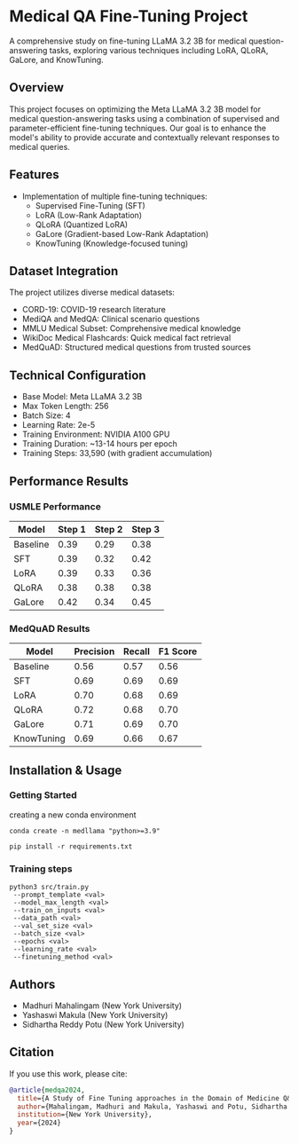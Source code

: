 # Medical QA Fine-Tuning Project

A comprehensive study on fine-tuning LLaMA 3.2 3B for medical question-answering tasks, exploring various techniques including LoRA, QLoRA, GaLore, and KnowTuning.

## Overview

This project focuses on optimizing the Meta LLaMA 3.2 3B model for medical question-answering tasks using a combination of supervised and parameter-efficient fine-tuning techniques. Our goal is to enhance the model's ability to provide accurate and contextually relevant responses to medical queries.

## Features

- Implementation of multiple fine-tuning techniques:
  - Supervised Fine-Tuning (SFT)
  - LoRA (Low-Rank Adaptation)
  - QLoRA (Quantized LoRA)
  - GaLore (Gradient-based Low-Rank Adaptation)
  - KnowTuning (Knowledge-focused tuning)

## Dataset Integration

The project utilizes diverse medical datasets:
- CORD-19: COVID-19 research literature
- MediQA and MedQA: Clinical scenario questions
- MMLU Medical Subset: Comprehensive medical knowledge
- WikiDoc Medical Flashcards: Quick medical fact retrieval
- MedQuAD: Structured medical questions from trusted sources

## Technical Configuration

- Base Model: Meta LLaMA 3.2 3B
- Max Token Length: 256
- Batch Size: 4
- Learning Rate: 2e-5
- Training Environment: NVIDIA A100 GPU
- Training Duration: ~13-14 hours per epoch
- Training Steps: 33,590 (with gradient accumulation)

## Performance Results

### USMLE Performance
| Model    | Step 1 | Step 2 | Step 3 |
|----------|--------|--------|--------|
| Baseline | 0.39   | 0.29   | 0.38   |
| SFT      | 0.39   | 0.32   | 0.42   |
| LoRA     | 0.39   | 0.33   | 0.36   |
| QLoRA    | 0.38   | 0.38   | 0.38   |
| GaLore   | 0.42   | 0.34   | 0.45   |

### MedQuAD Results
| Model      | Precision | Recall | F1 Score |
|------------|-----------|--------|-----------|
| Baseline   | 0.56      | 0.57   | 0.56      |
| SFT        | 0.69      | 0.69   | 0.69      |
| LoRA       | 0.70      | 0.68   | 0.69      |
| QLoRA      | 0.72      | 0.68   | 0.70      |
| GaLore     | 0.71      | 0.69   | 0.70      |
| KnowTuning | 0.69      | 0.66   | 0.67      |

## Installation & Usage

### Getting Started

creating a new conda environment

```
conda create -n medllama "python>=3.9"
```

```
pip install -r requirements.txt
```

### Training steps

```
python3 src/train.py 
 --prompt_template <val>
 --model_max_length <val>
 --train_on_inputs <val>
 --data_path <val>
 --val_set_size <val>
 --batch_size <val>
 --epochs <val>
 --learning_rate <val>
 --finetuning_method <val>
```


## Authors

- Madhuri Mahalingam (New York University)
- Yashaswi Makula (New York University)
- Sidhartha Reddy Potu (New York University)

## Citation

If you use this work, please cite:
```bibtex
@article{medqa2024,
  title={A Study of Fine Tuning approaches in the Domain of Medicine Q&A},
  author={Mahalingam, Madhuri and Makula, Yashaswi and Potu, Sidhartha Reddy},
  institution={New York University},
  year={2024}
}
```
